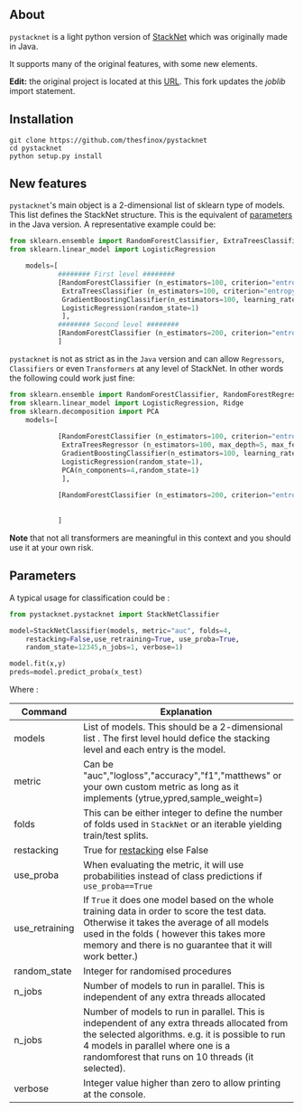 ## About

`pystacknet` is a light python version of [StackNet](https://github.com/kaz-Anova/StackNet) which was originally made in Java.

It supports many of the original features, with some new elements. 

**Edit:** the original project is located at this [URL](https://github.com/h2oai/pystacknet). This fork updates the *joblib* import statement.


## Installation

```
git clone https://github.com/thesfinox/pystacknet
cd pystacknet
python setup.py install
```

## New features

`pystacknet`'s main object is a 2-dimensional list of sklearn type of models. This list defines the StackNet structure. This is the equivalent of [parameters](https://github.com/kaz-Anova/StackNet#parameters-file) in the Java version. A representative example could be:

```python
from sklearn.ensemble import RandomForestClassifier, ExtraTreesClassifier, GradientBoostingClassifier
from sklearn.linear_model import LogisticRegression

    models=[ 
            ######## First level ########
            [RandomForestClassifier (n_estimators=100, criterion="entropy", max_depth=5, max_features=0.5, random_state=1),
             ExtraTreesClassifier (n_estimators=100, criterion="entropy", max_depth=5, max_features=0.5, random_state=1),
             GradientBoostingClassifier(n_estimators=100, learning_rate=0.1, max_depth=5, max_features=0.5, random_state=1),
             LogisticRegression(random_state=1)
             ],
            ######## Second level ########
            [RandomForestClassifier (n_estimators=200, criterion="entropy", max_depth=5, max_features=0.5, random_state=1)]
            ]
```

`pystacknet` is not as strict as in the `Java` version and can allow `Regressors`, `Classifiers` or even `Transformers` at any level of StackNet. In other words the following could work just fine:

```python
from sklearn.ensemble import RandomForestClassifier, RandomForestRegressor, ExtraTreesClassifier, ExtraTreesRegressor, GradientBoostingClassifier,GradientBoostingRegressor
from sklearn.linear_model import LogisticRegression, Ridge
from sklearn.decomposition import PCA
    models=[ 
            
            [RandomForestClassifier (n_estimators=100, criterion="entropy", max_depth=5, max_features=0.5, random_state=1),
             ExtraTreesRegressor (n_estimators=100, max_depth=5, max_features=0.5, random_state=1),
             GradientBoostingClassifier(n_estimators=100, learning_rate=0.1, max_depth=5, max_features=0.5, random_state=1),
             LogisticRegression(random_state=1),
             PCA(n_components=4,random_state=1)
             ],
            
            [RandomForestClassifier (n_estimators=200, criterion="entropy", max_depth=5, max_features=0.5, random_state=1)]
            
            
            ]
```

**Note** that not all transformers are meaningful in this context and you should use it at your own risk. 


## Parameters

A typical usage for classification could be : 

```python
from pystacknet.pystacknet import StackNetClassifier

model=StackNetClassifier(models, metric="auc", folds=4,
	restacking=False,use_retraining=True, use_proba=True, 
	random_state=12345,n_jobs=1, verbose=1)

model.fit(x,y)
preds=model.predict_proba(x_test)


```
Where :


Command | Explanation
--- | ---
models  |  List of models. This should be a 2-dimensional list . The first level hould defice the stacking level and each entry is the model. 
metric  | Can be "auc","logloss","accuracy","f1","matthews" or your own custom metric as long as it implements (ytrue,ypred,sample_weight=)
folds   |  This can be either integer to define the number of folds used in `StackNet` or an iterable yielding train/test splits.
restacking   |  True for [restacking](https://github.com/kaz-Anova/StackNet#restacking-mode) else False
use_proba   |  When evaluating the metric, it will use probabilities instead of class predictions if `use_proba==True`
use_retraining   |  If `True` it does one model based on the whole training data in order to score the test data. Otherwise it takes the average of all models used in the folds ( however this takes more memory and there is no guarantee that it will work better.) 
random_state   |  Integer for randomised procedures
n_jobs   |   Number of models to run in parallel. This is independent of any extra threads allocated
 n_jobs   |   Number of models to run in parallel. This is independent of any extra threads allocated from the selected algorithms. e.g. it is possible to run 4 models in parallel where one is a randomforest that runs on 10 threads (it selected).
 verbose   |   Integer value higher than zero to allow printing at the console. 
